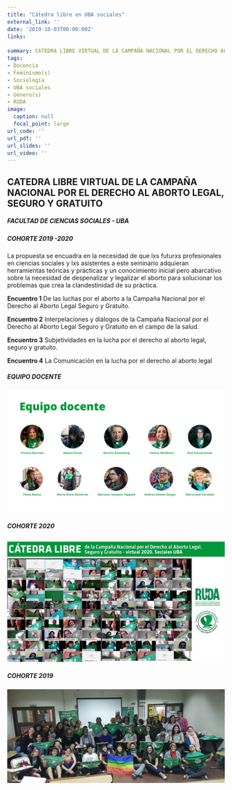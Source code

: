 ```yaml
---
title: "Cátedra libre en UBA sociales"
external_link: ''
date: '2019-10-03T00:00:00Z'
links:

summary: CATEDRA LIBRE VIRTUAL DE LA CAMPAÑA NACIONAL POR EL DERECHO AL ABORTO LEGAL, SEGURO Y GRATUITO EN LA FACULTAD DE CIENCIAS SOCIALES DE LA UBA 
tags:
- Docencia
- Feminismo(s)
- Sociología
- UBA sociales
- Género(s)
- RUDA
image:
  caption: null
  focal_point: large
url_code: ''
url_pdf: ''
url_slides: ''
url_video: ''
---
```



## CATEDRA LIBRE VIRTUAL DE LA CAMPAÑA NACIONAL POR EL DERECHO AL ABORTO LEGAL, SEGURO Y GRATUITO

##### FACULTAD DE CIENCIAS SOCIALES - UBA  
##### COHORTE 2019 -2020


La propuesta se encuadra en la necesidad de que lxs futurxs profesionales en ciencias sociales y lxs asistentes a este seminario adquieran herramientas teóricas y prácticas y un conocimiento inicial pero abarcativo sobre la necesidad de despenalizar y legalizar el aborto para solucionar los problemas que crea la clandestinidad de su práctica.



**Encuentro 1** De las luchas por el aborto a la Campaña Nacional por el Derecho al Aborto Legal Seguro y Gratuito.



**Encuentro 2** Interpelaciones y diálogos de la Campaña Nacional
por el Derecho al Aborto Legal Seguro y Gratuito en el campo de la salud.



**Encuentro 3** Subjetividades en la lucha por el derecho al aborto legal, seguro y gratuito.


**Encuentro 4** La Comunicación en la lucha por el derecho al aborto legal



##### EQUIPO DOCENTE

![](images/equipo2020.png)


##### COHORTE 2020

![](images/cohorte2020.jpg)

##### COHORTE 2019

![](images/cohorte2019.jpg)


